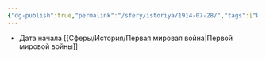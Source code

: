 ```yaml
---
{"dg-publish":true,"permalink":"/sfery/istoriya/1914-07-28/","tags":["История"]}
---
```


- Дата начала [[Сферы/История/Первая мировая война\|Первой мировой войны]]